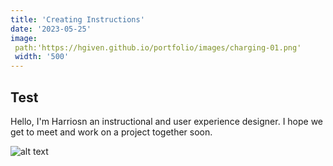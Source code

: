 ```yaml
---
title: 'Creating Instructions'
date: '2023-05-25'
image: 
 path:'https://hgiven.github.io/portfolio/images/charging-01.png' 
 width: '500'
---
```


## Test

Hello, I'm Harriosn an instructional and user experience designer. I hope we get to meet and work on a project together soon.

![alt text](https://hgiven.github.io/portfolio/images/charging-01.png)